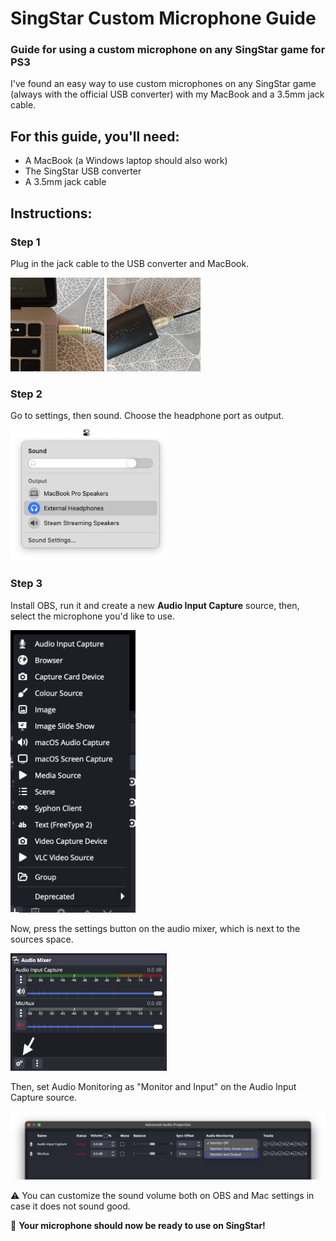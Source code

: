 # SingStar Custom Microphone Guide
### Guide for using a custom microphone on any SingStar game for PS3
I've found an easy way to use custom microphones on any SingStar game (always with the official USB converter) with my MacBook and a 3.5mm jack cable.

## For this guide, you'll need:
- A MacBook (a Windows laptop should also work)
- The SingStar USB converter
- A 3.5mm jack cable

## Instructions:
### Step 1
Plug in the jack cable to the USB converter and MacBook.

<img src="https://github.com/wiiugamerj/singstar-custom-mic-guide/blob/main/image1.jpg" width="150">
<img src="https://github.com/wiiugamerj/singstar-custom-mic-guide/blob/main/image2.jpg" width="150">

### Step 2
Go to settings, then sound. Choose the headphone port as output.

<img src="https://github.com/wiiugamerj/singstar-custom-mic-guide/blob/main/image3.png" width="250">

### Step 3
Install OBS, run it and create a new **Audio Input Capture** source, then, select the microphone you'd like to use.

<img src="https://github.com/wiiugamerj/singstar-custom-mic-guide/blob/main/image6.png" width="200">

Now, press the settings button on the audio mixer, which is next to the sources space.

<img src="https://github.com/wiiugamerj/singstar-custom-mic-guide/blob/main/image4.png" width="250">

Then, set Audio Monitoring as "Monitor and Input" on the Audio Input Capture source.

<img src="https://github.com/wiiugamerj/singstar-custom-mic-guide/blob/main/image5.png" width="750">

⚠️ You can customize the sound volume both on OBS and Mac settings in case it does not sound good.


🎉 **Your microphone should now be ready to use on SingStar!**
